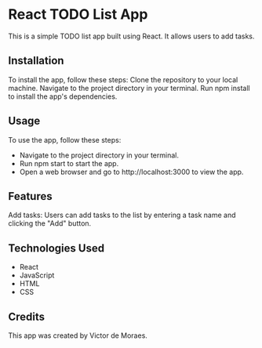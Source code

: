 # React TODO List App

<p> This is a simple TODO list app built using React. It allows users to add tasks. </p>

## Installation

To install the app, follow these steps:
Clone the repository to your local machine.
Navigate to the project directory in your terminal.
Run npm install to install the app's dependencies.

## Usage

To use the app, follow these steps:
<ul> 
  <li> Navigate to the project directory in your terminal.</li>
  <li> Run npm start to start the app.</li>
  <li> Open a web browser and go to http://localhost:3000 to view the app.</li>
</ul>

## Features

Add tasks: Users can add tasks to the list by entering a task name and clicking the "Add" button.

## Technologies Used
<ul>
  <li>React</li>
  <li>JavaScript</li>
  <li>HTML</li>
  <li>CSS</li>
</ul>

## Credits
This app was created by Victor de Moraes.





